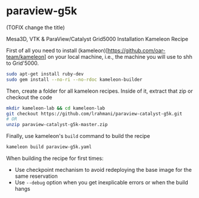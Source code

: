 # paraview-g5k
(TOFIX change the title)

Mesa3D, VTK &amp; ParaView/Catalyst Grid5000 Installation Kameleon Recipe

First of all you need to install (kameleon)[https://github.com/oar-team/kameleon] on your local machine, i.e., the machine you will use to shh to Grid'5000.
```bash
sudo apt-get install ruby-dev
sudo gem install --no-ri --no-rdoc kameleon-builder
```

Then, create a folder for all kameleon recipes. Inside of it, extract that zip or checkout the code
```bash
mkdir kameleon-lab && cd kameleon-lab
git checkout https://github.com/lrahmani/paraview-catalyst-g5k.git
# OR
unzip paraview-catalyst-g5k-master.zip
```

Finally, use kameleon's `build` command to build the recipe
```bash
kameleon build paraview-g5k.yaml
```
When building the recipe for first times:
- Use checkpoint mechanism to avoid redeploying the base image for the same reservation
- Use `--debug` option when you get inexplicable errors or when the build hangs 
